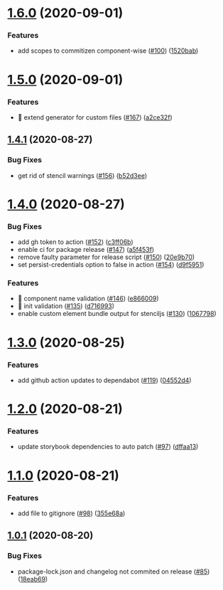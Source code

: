 # [1.6.0](https://github.com/virtualidentityag/component-library-template/compare/v1.5.0...v1.6.0) (2020-09-01)


### Features

* add scopes to commitizen component-wise ([#100](https://github.com/virtualidentityag/component-library-template/issues/100)) ([1520bab](https://github.com/virtualidentityag/component-library-template/commit/1520bab574cebdfe9313f8f42bccbe1a7d75db9c))

# [1.5.0](https://github.com/virtualidentityag/component-library-template/compare/v1.4.1...v1.5.0) (2020-09-01)


### Features

* 🎸 extend generator for custom files ([#167](https://github.com/virtualidentityag/component-library-template/issues/167)) ([a2ce32f](https://github.com/virtualidentityag/component-library-template/commit/a2ce32f83b3368134bb48b6140fb41d86ef4b7bc))

## [1.4.1](https://github.com/virtualidentityag/component-library-template/compare/v1.4.0...v1.4.1) (2020-08-27)


### Bug Fixes

* get rid of stencil warnings ([#156](https://github.com/virtualidentityag/component-library-template/issues/156)) ([b52d3ee](https://github.com/virtualidentityag/component-library-template/commit/b52d3ee4a1161f4af3590d611ce6f926a8bb1b2f))

# [1.4.0](https://github.com/virtualidentityag/component-library-template/compare/v1.3.0...v1.4.0) (2020-08-27)


### Bug Fixes

* add gh token to action ([#152](https://github.com/virtualidentityag/component-library-template/issues/152)) ([c3ff06b](https://github.com/virtualidentityag/component-library-template/commit/c3ff06bfa077f02aef6f18fb27ab35d802e131ef))
* enable ci for package release ([#147](https://github.com/virtualidentityag/component-library-template/issues/147)) ([a5f453f](https://github.com/virtualidentityag/component-library-template/commit/a5f453f88507bffe2e898dce277dc2d85b134093))
* remove faulty parameter for release script ([#150](https://github.com/virtualidentityag/component-library-template/issues/150)) ([20e9b70](https://github.com/virtualidentityag/component-library-template/commit/20e9b7010546585baa52d889698e1a06c5dd3973))
* set persist-credentials option to false in action ([#154](https://github.com/virtualidentityag/component-library-template/issues/154)) ([d9f5951](https://github.com/virtualidentityag/component-library-template/commit/d9f595182c50b8cb7dff3028164dba6db11ccc9a))


### Features

* 🎸 component name validation ([#146](https://github.com/virtualidentityag/component-library-template/issues/146)) ([e866009](https://github.com/virtualidentityag/component-library-template/commit/e8660094c286828e6e64f7a08165654c9ff4f1ea))
* 🎸 init validation ([#135](https://github.com/virtualidentityag/component-library-template/issues/135)) ([d716993](https://github.com/virtualidentityag/component-library-template/commit/d71699369cd2c31a5ce61143278575956911ceea))
* enable custom element bundle output for stenciljs ([#130](https://github.com/virtualidentityag/component-library-template/issues/130)) ([1067798](https://github.com/virtualidentityag/component-library-template/commit/106779890735a0c2b5fa816acff24d641e86ac99))

# [1.3.0](https://github.com/virtualidentityag/component-library-template/compare/v1.2.0...v1.3.0) (2020-08-25)


### Features

* add github action updates to dependabot ([#119](https://github.com/virtualidentityag/component-library-template/issues/119)) ([04552d4](https://github.com/virtualidentityag/component-library-template/commit/04552d4b07aa03108886ba31e0f4ab1e1531dae9))

# [1.2.0](https://github.com/virtualidentityag/component-library-template/compare/v1.1.0...v1.2.0) (2020-08-21)


### Features

* update storybook dependencies to auto patch ([#97](https://github.com/virtualidentityag/component-library-template/issues/97)) ([dffaa13](https://github.com/virtualidentityag/component-library-template/commit/dffaa13a26009ef46bcb02ee17da965c3bc43d9f))

# [1.1.0](https://github.com/virtualidentityag/component-library-template/compare/v1.0.1...v1.1.0) (2020-08-21)


### Features

* add file to gitignore ([#98](https://github.com/virtualidentityag/component-library-template/issues/98)) ([355e68a](https://github.com/virtualidentityag/component-library-template/commit/355e68a4dcededb3814ee6dce2c55313c92bc8b2))

## [1.0.1](https://github.com/virtualidentityag/component-library-template/compare/v1.0.0...v1.0.1) (2020-08-20)


### Bug Fixes

* package-lock.json and changelog not commited on release ([#85](https://github.com/virtualidentityag/component-library-template/issues/85)) ([18eab69](https://github.com/virtualidentityag/component-library-template/commit/18eab69d8a30c2f5d9d3f5a2ad0e2896aa5399e8))
